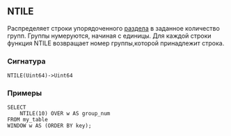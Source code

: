 ## NTILE

Распределяет строки упорядоченного [раздела](../../../syntax/window.md#partition) в заданное количество групп. Группы нумеруются, начиная с единицы. Для каждой строки функция NTILE возвращает номер группы,которой принадлежит строка.

### Сигнатура

```
NTILE(Uint64)->Uint64
```

### Примеры

``` yql
SELECT
    NTILE(10) OVER w AS group_num
FROM my_table
WINDOW w AS (ORDER BY key);
```
